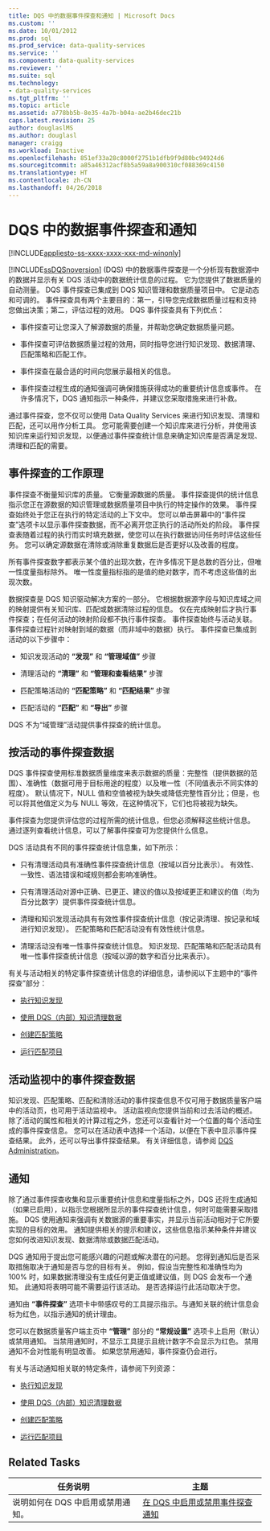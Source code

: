 ```yaml
---
title: DQS 中的数据事件探查和通知 | Microsoft Docs
ms.custom: ''
ms.date: 10/01/2012
ms.prod: sql
ms.prod_service: data-quality-services
ms.service: ''
ms.component: data-quality-services
ms.reviewer: ''
ms.suite: sql
ms.technology:
- data-quality-services
ms.tgt_pltfrm: ''
ms.topic: article
ms.assetid: a778bb5b-8e35-4a7b-b04a-ae2b46dec21b
caps.latest.revision: 25
author: douglaslMS
ms.author: douglasl
manager: craigg
ms.workload: Inactive
ms.openlocfilehash: 851ef33a28c8000f2751b1dfb9f9d80bc94924d6
ms.sourcegitcommit: a85a46312acf8b5a59a8a900310cf088369c4150
ms.translationtype: HT
ms.contentlocale: zh-CN
ms.lasthandoff: 04/26/2018
---
```

# <a name="data-profiling-and-notifications-in-dqs"></a>DQS 中的数据事件探查和通知

[!INCLUDE[appliesto-ss-xxxx-xxxx-xxx-md-winonly](../includes/appliesto-ss-xxxx-xxxx-xxx-md-winonly.md)]

  [!INCLUDE[ssDQSnoversion](../includes/ssdqsnoversion-md.md)] (DQS) 中的数据事件探查是一个分析现有数据源中的数据并显示有关 DQS 活动中的数据统计信息的过程。 它为您提供了数据质量的自动测量。 DQS 事件探查已集成到 DQS 知识管理和数据质量项目中。 它是动态和可调的。 事件探查具有两个主要目的：第一，引导您完成数据质量过程和支持您做出决策；第二，评估过程的效用。 DQS 事件探查具有下列优点：  
  
-   事件探查可让您深入了解源数据的质量，并帮助您确定数据质量问题。  
  
-   事件探查可评估数据质量过程的效用，同时指导您进行知识发现、数据清理、匹配策略和匹配工作。  
  
-   事件探查在最合适的时间向您展示最相关的信息。  
  
-   事件探查过程生成的通知强调可确保措施获得成功的重要统计信息或事件。 在许多情况下，DQS 通知指示一种条件，并建议您采取措施来进行补救。  
  
 通过事件探查，您不仅可以使用 Data Quality Services 来进行知识发现、清理和匹配，还可以用作分析工具。 您可能需要创建一个知识库来进行分析，并使用该知识库来运行知识发现，以便通过事件探查统计信息来确定知识库是否满足发现、清理和匹配的需要。  
  
##  <a name="How"></a> 事件探查的工作原理  
 事件探查不衡量知识库的质量。 它衡量源数据的质量。 事件探查提供的统计信息指示您正在源数据的知识管理或数据质量项目中执行的特定操作的效果。 事件探查始终处于您正在执行的特定活动的上下文中。 您可以单击屏幕中的“事件探查”选项卡以显示事件探查数据，而不必离开您正执行的活动所处的阶段。 事件探查表随着过程的执行而实时填充数据，使您可以在执行数据访问任务时评估这些任务。 您可以确定源数据在清除或消除重复数据后是否更好以及改善的程度。  
  
 所有事件探查数字都表示某个值的出现次数，在许多情况下是总数的百分比，但唯一性度量指标除外。 唯一性度量指标指的是值的绝对数字，而不考虑这些值的出现次数。  
  
 数据探查是 DQS 知识驱动解决方案的一部分。 它根据数据源字段与知识库域之间的映射提供有关知识库、匹配或数据清除过程的信息。 仅在完成映射后才执行事件探查；在任何活动的映射阶段都不执行事件探查。 事件探查始终与活动关联。 事件探查过程针对映射到域的数据（而非域中的数据）执行。 事件探查已集成到活动的以下步骤中：  
  
-   知识发现活动的 **“发现”** 和 **“管理域值”** 步骤  
  
-   清理活动的 **“清理”** 和 **“管理和查看结果”** 步骤  
  
-   匹配策略活动的 **“匹配策略”** 和 **“匹配结果”** 步骤  
  
-   匹配活动的 **“匹配”** 和 **“导出”** 步骤  
  
 DQS 不为“域管理”活动提供事件探查的统计信息。  
  
##  <a name="Activity"></a> 按活动的事件探查数据  
 DQS 事件探查使用标准数据质量维度来表示数据的质量：完整性（提供数据的范围）、准确性（数据可用于目标用途的程度）以及唯一性（不同值表示不同实体的程度）。 默认情况下，NULL 值和空值被视为缺失或降低完整性百分比；但是，也可以将其他值定义为与 NULL 等效，在这种情况下，它们也将被视为缺失。  
  
 事件探查为您提供评估您的过程所需的统计信息，但您必须解释这些统计信息。 通过逐列查看统计信息，可以了解事件探查可为您提供什么信息。  
  
 DQS 活动具有不同的事件探查统计信息集，如下所示：  
  
-   只有清理活动具有准确性事件探查统计信息（按域以百分比表示）。 有效性、一致性、语法错误和域规则都会影响准确性。  
  
-   只有清理活动对源中正确、已更正、建议的值以及按域更正和建议的值（均为百分比数字）提供事件探查统计信息。  
  
-   清理和知识发现活动具有有效性事件探查统计信息（按记录清理、按记录和域进行知识发现）。 匹配策略和匹配活动没有有效性统计信息。  
  
-   清理活动没有唯一性事件探查统计信息。 知识发现、匹配策略和匹配活动具有唯一性事件探查统计信息（按域以源的数字和百分比来表示）。  
  
 有关与活动相关的特定事件探查统计信息的详细信息，请参阅以下主题中的“事件探查”部分：  
  
-   [执行知识发现](../data-quality-services/perform-knowledge-discovery.md)  
  
-   [使用 DQS（内部）知识清理数据](../data-quality-services/cleanse-data-using-dqs-internal-knowledge.md)  
  
-   [创建匹配策略](../data-quality-services/create-a-matching-policy.md)  
  
-   [运行匹配项目](../data-quality-services/run-a-matching-project.md)  
  
##  <a name="Monitoring"></a> 活动监视中的事件探查数据  
 知识发现、匹配策略、匹配和清除活动的事件探查信息不仅可用于数据质量客户端中的活动页，也可用于活动监视中。 活动监视向您提供当前和过去活动的概述。 除了活动的属性和相关的计算过程之外，您还可以查看针对一个位置的每个活动生成的事件探查信息。 您可以在活动表中选择一个活动，以便在下表中显示事件探查结果。 此外，还可以导出事件探查结果。 有关详细信息，请参阅 [DQS Administration](../data-quality-services/dqs-administration.md)。  
  
##  <a name="Notifications"></a> 通知  
 除了通过事件探查收集和显示重要统计信息和度量指标之外，DQS 还将生成通知（如果已启用），以指示您根据所显示的事件探查统计信息，何时可能需要采取措施。 DQS 使用通知来强调有关数据源的重要事实，并显示当前活动相对于它所要实现的目标的效用。 通知提供相关的提示和建议，这些信息指示某种条件并建议您如何改进知识发现、数据清除或数据匹配活动。  
  
 DQS 通知用于提出您可能感兴趣的问题或解决潜在的问题。 您得到通知后是否采取措施取决于通知是否与您的目标有关。 例如，假设当完整性和准确性均为 100% 时，如果数据清理没有生成任何更正值或建议值，则 DQS 会发布一个通知。 此通知将表明可能不需要运行该活动。 是否选择运行此活动取决于您。  
  
 通知由 **“事件探查”** 选项卡中带感叹号的工具提示指示。与通知关联的统计信息会标为红色，以指示通知的统计理由。  
  
 您可以在数据质量客户端主页中 **“管理”** 部分的 **“常规设置”** 选项卡上启用（默认）或禁用通知。 当禁用通知时，不显示工具提示且统计数字不会显示为红色。 禁用通知不会对性能有明显改善。 如果您禁用通知，事件探查仍会进行。  
  
 有关与活动通知相关联的特定条件，请参阅下列资源：  
  
-   [执行知识发现](../data-quality-services/perform-knowledge-discovery.md)  
  
-   [使用 DQS（内部）知识清理数据](../data-quality-services/cleanse-data-using-dqs-internal-knowledge.md)  
  
-   [创建匹配策略](../data-quality-services/create-a-matching-policy.md)  
  
-   [运行匹配项目](../data-quality-services/run-a-matching-project.md)  
  
## <a name="related-tasks"></a>Related Tasks  
  
|任务说明|主题|  
|----------------------|-----------|  
|说明如何在 DQS 中启用或禁用通知。|[在 DQS 中启用或禁用事件探查通知](../data-quality-services/enable-or-disable-profiling-notifications-in-dqs.md)|  
  
  
